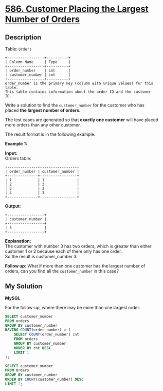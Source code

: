 # [586. Customer Placing the Largest Number of Orders](https://leetcode.com/problems/customer-placing-the-largest-number-of-ordoers)

## Description

Table: `Orders`

```
+-----------------+----------+
| Column Name     | Type     |
+-----------------+----------+
| order_number    | int      |
| customer_number | int      |
+-----------------+----------+
order_number is the primary key (column with unique values) for this table.
This table contains information about the order ID and the customer ID.
```

Write a solution to find the `customer_number` for the customer who has placed **the largest number of orders**.

The test cases are generated so that **exactly one customer** will have placed more orders than any other customer.

The result format is in the following example.

**Example 1:**

**Input:**  
Orders table:

```
+--------------+-----------------+
| order_number | customer_number |
+--------------+-----------------+
| 1            | 1               |
| 2            | 2               |
| 3            | 3               |
| 4            | 3               |
+--------------+-----------------+
```

**Output:**

```
+-----------------+
| customer_number |
+-----------------+
| 3               |
+-----------------+
```

**Explanation:**  
The customer with number 3 has two orders, which is greater than either customer 1 or 2 because each of them only has one order.  
So the result is customer_number 3.

**Follow up:** What if more than one customer has the largest number of orders, can you find all the `customer_number` in this case?

## My Solution

**MySQL**

For the follow-up, where there may be more than one largest order:

```sql
SELECT customer_number
FROM orders
GROUP BY customer_number
HAVING COUNT(order_number) = (
	SELECT COUNT(order_number) cnt
	FROM orders
	GROUP BY customer_number
	ORDER BY cnt DESC
	LIMIT 1
);
```

```sql
SELECT customer_number
FROM Orders
GROUP BY customer_number
ORDER BY COUNT(customer_number) DESC
LIMIT 1;
```
